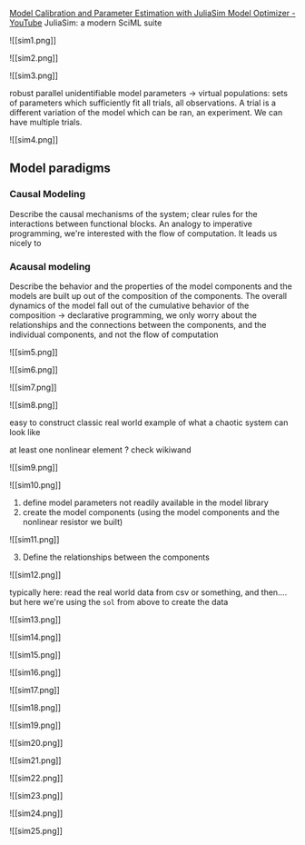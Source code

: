 [Model Calibration and Parameter Estimation with JuliaSim Model Optimizer - YouTube](https://www.youtube.com/watch?v=TkmpICaFDrM&list=PLC0QOsNQS8hZ3JXKzx32BidNxyIdYoPeY&index=21)
JuliaSim: a modern SciML suite

![[sim1.png]]

![[sim2.png]]

![[sim3.png]]

robust
parallel
unidentifiable model parameters -> virtual populations: sets of parameters which sufficiently fit all trials, all observations. A trial is a different variation of the model which can be ran, an experiment. We can have multiple trials.

![[sim4.png]]

## Model paradigms

### Causal Modeling

Describe the causal mechanisms of the system; clear rules for the interactions between functional blocks. An analogy to imperative programming, we're interested with the flow of computation. It leads us nicely to

### Acausal modeling

Describe the behavior and the properties of the model components and the models are built up out of the composition of the components. The overall dynamics of the model fall out of the cumulative behavior of the composition ->  declarative programming, we only worry about the relationships and the connections between the components, and the individual components, and not the flow of computation

![[sim5.png]]

![[sim6.png]]

![[sim7.png]]

![[sim8.png]]

easy to construct
classic real world example of what a chaotic system can look like

at least one nonlinear element ? check wikiwand

![[sim9.png]]

![[sim10.png]]

1. define model parameters not readily available in the model library
2. create the model components (using the model components and the nonlinear resistor we built)

![[sim11.png]]

3. Define the relationships between the components

![[sim12.png]]

typically here: read the real world data from csv or something, and then.... but here we're using the `sol` from above to create the data

![[sim13.png]]

![[sim14.png]]

![[sim15.png]]

![[sim16.png]]

![[sim17.png]]

![[sim18.png]]

![[sim19.png]]

![[sim20.png]]

![[sim21.png]]

![[sim22.png]]

![[sim23.png]]

![[sim24.png]]

![[sim25.png]]
